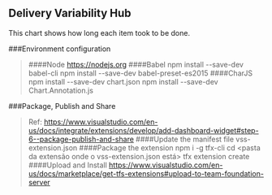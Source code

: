 ## Delivery Variability Hub
This chart shows how long each item took to be done.

###Environment configuration
>####Node
  https://nodejs.org
####Babel
	npm install --save-dev babel-cli
	npm install --save-dev babel-preset-es2015
####CharJS
	npm install --save-dev chart.json
	npm install --save-dev Chart.Annotation.js

###Package, Publish and Share
> Ref: https://www.visualstudio.com/en-us/docs/integrate/extensions/develop/add-dashboard-widget#step-6--package-publish-and-share
####Update the manifest file
	vss-extension.json
####Package the extension
	npm i -g tfx-cli
	cd <pasta da extensão onde o vss-extension.json está>
	tfx extension create
####Upload and Install
https://www.visualstudio.com/en-us/docs/marketplace/get-tfs-extensions#upload-to-team-foundation-server
	